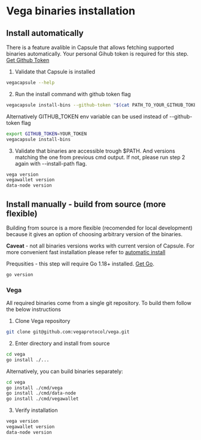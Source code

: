 # Vega binaries installation

## Install automatically

There is a feature avalible in Capsule that allows fetching supported binaries automatically. Your personal Gihub token is required for this step. [Get Github Token](https://docs.github.com/en/authentication/keeping-your-account-and-data-secure/creating-a-personal-access-token)

1. Validate that Capsule is installed
```bash
vegacapsule --help
```
2. Run the install command with github token flag
```bash
vegacapsule install-bins --github-token "$(cat PATH_TO_YOUR_GITHUB_TOKEN)"
```

Alternatively GITHUB_TOKEN env variable can be used instead of --github-token flag
```bash
export GITHUB_TOKEN=YOUR_TOKEN
vegacapsule install-bins
```

3. Validate that binaries are accessible trough $PATH. And versions matching the one from previous cmd output. If not, please run step 2 again with --install-path flag.
```bash
vega version
vegawallet version
data-node version
```

## Install manually - build from source (more flexible)

Building from source is a more flexible (recomended for local development) because it gives an option of choosing arbitrary version of the binaries.

**Caveat** - not all binaries versions works with current version of Capsule. For more convenient fast installation please refer to [automatic install](#install-automatically)

Prequsities - this step will require Go 1.18+ installed. [Get Go](https://go.dev/doc/install).
```bash
go version
```

### Vega
All required binaries come from a single git repository. To build them follow the below instructions

1. Clone Vega repository
```bash
git clone git@github.com:vegaprotocol/vega.git
```
2. Enter directory and install from source
```bash
cd vega
go install ./...
```

Alternatively, you can build binaries separately:
```bash
cd vega
go install ./cmd/vega
go install ./cmd/data-node
go install ./cmd/vegawallet
```
3. Verify installation
```bash
vega version
vegawallet version
data-node version
```